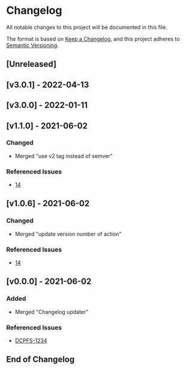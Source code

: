 # Changelog
All notable changes to this project will be documented in this file.

The format is based on [Keep a Changelog](https://keepachangelog.com/en/1.0.0/),
and this project adheres to [Semantic Versioning](https://semver.org/spec/v2.0.0.html).

## [Unreleased]


## [v3.0.1] - 2022-04-13


## [v3.0.0] - 2022-01-11

## [v1.1.0] - 2021-06-02
### Changed
- Merged "use v2 tag instead of semver"
### Referenced Issues
- [14](https://github.com/KrogerWalt/action-update-changelog/issues/14)


## [v1.0.6] - 2021-06-02
### Changed
- Merged "update version number of action"
### Referenced Issues
- [14](https://github.com/KrogerWalt/action-update-changelog/issues/14)

## [v0.0.0] - 2021-06-02
### Added
- Merged "Changelog updater"
### Referenced Issues
- [DCPFS-1234](https://github.com/KrogerWalt/action-update-changelog/issues/DCPFS-1234)


## End of Changelog

